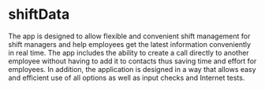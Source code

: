 # shiftData

The app is designed to allow flexible and convenient shift management for shift managers and
help employees get the latest information conveniently in real time.
The app includes the ability to create a call directly to another employee without having to add it to contacts thus saving 
time and effort for employees.
In addition, the application is designed in a way that allows easy and efficient use of all options as well as input checks
and Internet tests.
